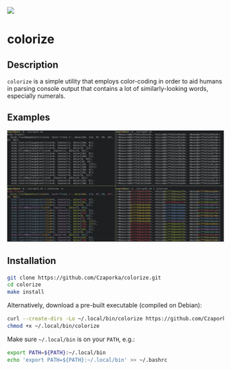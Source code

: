 ![](https://github.com/Czaporka/colorize/workflows/build/badge.svg)

# colorize

## Description
`colorize` is a simple utility that employs color-coding in order to aid humans in parsing console output that contains a lot of similarly-looking words, especially numerals.  

## Examples
![](docs/examples.jpeg)

## Installation
```bash
git clone https://github.com/Czaporka/colorize.git
cd colorize
make install
```
Alternatively, download a pre-built executable (compiled on Debian):
```bash
curl --create-dirs -Lo ~/.local/bin/colorize https://github.com/Czaporka/colorize/releases/download/v1.1.0/colorize
chmod +x ~/.local/bin/colorize
```
Make sure `~/.local/bin` is on your `PATH`, e.g.:
```bash
export PATH=${PATH}:~/.local/bin
echo 'export PATH=${PATH}:~/.local/bin' >> ~/.bashrc
```
